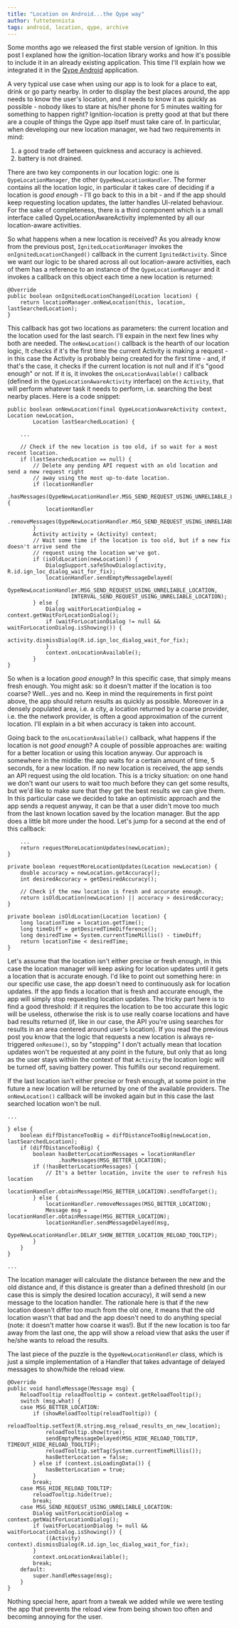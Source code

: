 ```yaml
---
title: "Location on Android...the Qype way"
author: futtetennista
tags: android, location, qype, archive
---
```


Some months ago we released the first stable version of ignition. In this post I explaned how the ignition-location library works and how it's possible to include it in an already existing application. This time I'll explain how we integrated it in the [Qype Android](https://play.google.com/store/apps/details?id=com.qype.radar) application.
<!--more-->
A very typical use case when using our app is to look for a place to eat, drink or go party nearby. In order to display the best places around, the app needs to know the user's location, and it needs to know it as quickly as possible - nobody likes to stare at his/her phone for 5 minutes waiting for something to happen right? Ignition-location is pretty good at that but there are a couple of things the Qype app itself must take care of. In particular, when developing our new location manager, we had two requirements in mind:

1. a good trade off between quickness and accuracy is achieved.
2. battery is not drained.

There are two key components in our location logic: one is `QypeLocationManager`, the other `QypeNewLocationHandler`. The former contains all the location logic, in particular it takes care of deciding if a location is *good enough* - I'll go back to this in a bit - and if the app should keep requesting location updates, the latter handles UI-related behaviour. For the sake of completeness, there is a third component which is a small interface called QypeLocationAwareActivity implemented by all our location-aware activities.

So what happens when a new location is received? As you already know from the previous post, `IgnitedLocationManager` invokes the `onIgnitedLocationChanged()` callback in the current `IgnitedActivity`. Since we want our logic to be shared across all out location-aware activities, each of them has a reference to an instance of the `QypeLocationManager` and it invokes a callback on this object each time a new location is returned:

	@Override
	public boolean onIgnitedLocationChanged(Location location) {
	    return locationManager.onNewLocation(this, location, lastSearchedLocation);
	}

This callback has got two locations as parameters: the current location and the location used for the last search. I'll expain in the next few lines why both are needed. The `onNewLocation()` callback is the hearth of our location logic, It checks if it's the first time the current Activity is making a request - in this case the Activity is probably being created for the first time - and, if that's the case, it checks if the current location is not null and if it's "good enough" or not. If it is, it invokes the `onLocationAvailable()` callback (defined in the `QypeLocationAwareActivity` interface) on the `Activity`, that will perform whatever task it needs to perform, i.e. searching the best nearby places. Here is a code snippet:

	public boolean onNewLocation(final QypeLocationAwareActivity context, Location newLocation,
	        Location lastSearchedLocation) {

	    ...

	    // Check if the new location is too old, if so wait for a most recent location.
	    if (lastSearchedLocation == null) {
	        // Delete any pending API request with an old location and send a new request right
	        // away using the most up-to-date location.
	        if (locationHandler
	                .hasMessages(QypeNewLocationHandler.MSG_SEND_REQUEST_USING_UNRELIABLE_LOCATION)) {
	            locationHandler
	                    .removeMessages(QypeNewLocationHandler.MSG_SEND_REQUEST_USING_UNRELIABLE_LOCATION);
	        }
	        Activity activity = (Activity) context;
	        // Wait some time if the location is too old, but if a new fix doesn't arrive send the
	        // request using the location we've got.
	        if (isOldLocation(newLocation)) {
	            DialogSupport.safeShowDialog(activity, R.id.ign_loc_dialog_wait_for_fix);
	            locationHandler.sendEmptyMessageDelayed(
	                    QypeNewLocationHandler.MSG_SEND_REQUEST_USING_UNRELIABLE_LOCATION,
	                    INTERVAL_SEND_REQUEST_USING_UNRELIABLE_LOCATION);
	        } else {
	            Dialog waitForLocationDialog = context.getWaitForLocationDialog();
	            if (waitForLocationDialog != null && waitForLocationDialog.isShowing()) {
	                activity.dismissDialog(R.id.ign_loc_dialog_wait_for_fix);
	            }
	            context.onLocationAvailable();
	        }
	}

So when is a location *good enough*? In this specific case, that simply means fresh enough. You might ask: so it doesn't matter if the location is too coarse? Well...yes and no. Keep in mind the requirements in first point above, the app should return results as quickly as possible. Moreover in a densely populated area, i.e. a city, a location returned by a coarse provider, i.e. the the network provider, is often a good approximation of the current location. I'll explain in a bit when accuracy is taken into account.

Going back to the `onLocationAvailable()` callback, what happens if the location is not *good enough*? A couple of possible approaches are: waiting for a better location or using this location anyway. Our approach is somewhere in the middle: the app waits for a certain amount of time, 5 seconds, for a new location. If no new location is received, the app sends an API request using the old location. This is a tricky situation: on one hand we don't want our users to wait too much before they can get some results, but we'd like to make sure that they get the best results we can give them. In this particular case we decided to take an optimistic approach and the app sends a request anyway, it can be that a user didn't move too much from the last known location saved by the location manager. But the app does a little bit more under the hood. Let's jump for a second at the end of this callback:

	    ...
	    return requestMoreLocationUpdates(newLocation);
	}

	private boolean requestMoreLocationUpdates(Location newLocation) {
	    double accuracy = newLocation.getAccuracy();
	    int desiredAccuracy = getDesiredAccuracy();

	    // Check if the new location is fresh and accurate enough.
	    return isOldLocation(newLocation) || accuracy > desiredAccuracy;
	}

	private boolean isOldLocation(Location location) {
	    long locationTime = location.getTime();
	    long timeDiff = getDesiredTimeDifference();
	    long desiredTime = System.currentTimeMillis() - timeDiff;
	    return locationTime < desiredTime;
	}

Let's assume that the location isn't either precise or fresh enough, in this case the location manager will keep asking for location updates until it gets a location that is accurate enough. I'd like to point out something here: in our specific use case, the app doesn't need to continuously ask for location updates. If the app finds a location that is fresh and accurate enough, the app will simply stop requesting location updates. The tricky part here is to find a good threshold: if it requires the location to be too accurate this logic will be useless, otherwise the risk is to use really coarse locations and have bad results returned (if, like in our case, the API you're using searches for results in an area centered around user's location). If you read the previous post you know that the logic that requests a new location is always re-triggered `onResume()`, so by "stopping" I don't actually mean that location updates won't be requested at any point in the future, but only that as long as the user stays withiin the context of that `Activity` the location logic will be turned off, saving battery power. This fulfills our second requirement.

If the last location isn't either precise or fresh enough, at some point in the future a new location will be returned by one of the available providers. The `onNewLocation()` callback will be invoked again but in this case the last searched location won't be null.

    ...

    } else {
        boolean diffDistanceTooBig = diffDistanceTooBig(newLocation, lastSearchedLocation);
        if (diffDistanceTooBig) {
            boolean hasBetterLocationMessages = locationHandler
                    .hasMessages(MSG_BETTER_LOCATION);
            if (!hasBetterLocationMessages) {
                // It's a better location, invite the user to refresh his location
                locationHandler.obtainMessage(MSG_BETTER_LOCATION).sendToTarget();
            } else {
                locationHandler.removeMessages(MSG_BETTER_LOCATION);
                Message msg = locationHandler.obtainMessage(MSG_BETTER_LOCATION);
                locationHandler.sendMessageDelayed(msg,
                        QypeNewLocationHandler.DELAY_SHOW_BETTER_LOCATION_RELOAD_TOOLTIP);
            }
        }
    }

    ...

The location manager will calculate the distance between the new and the old distance and, if this distance is greater than a defined threshold (in our case this is simply the desired location accuracy), it will send a new message to the location handler. The rationale here is that if the new location doesn't differ too much from the old one, it means that the old location wasn't that bad and the app doesn't need to do anything special (note: it doesn't matter how coarse it was!). But if the new location is too far away from the last one, the app will show a reload view that asks the user if he/she wants to reload the results.

The last piece of the puzzle is the `QypeNewLocationHandler` class, which is just a simple implementation of a Handler that takes advantage of delayed messages to show/hide the reload view.

	@Override
	public void handleMessage(Message msg) {
	    ReloadTooltip reloadTooltip = context.getReloadTooltip();
	    switch (msg.what) {
	    case MSG_BETTER_LOCATION:
	        if (showReloadTooltip(reloadTooltip)) {
	            reloadTooltip.setText(R.string.msg_reload_results_on_new_location);
	            reloadTooltip.show(true);
	            sendEmptyMessageDelayed(MSG_HIDE_RELOAD_TOOLTIP, TIMEOUT_HIDE_RELOAD_TOOLTIP);
	            reloadTooltip.setTag(System.currentTimeMillis());
	            hasBetterLocation = false;
	        } else if (context.isLoadingData()) {
	            hasBetterLocation = true;
	        }
	        break;
	    case MSG_HIDE_RELOAD_TOOLTIP:
	        reloadTooltip.hide(true);
	        break;
	    case MSG_SEND_REQUEST_USING_UNRELIABLE_LOCATION:
	        Dialog waitForLocationDialog = context.getWaitForLocationDialog();
	        if (waitForLocationDialog != null && waitForLocationDialog.isShowing()) {
	            ((Activity) context).dismissDialog(R.id.ign_loc_dialog_wait_for_fix);
	        }
	        context.onLocationAvailable();
	        break;
	    default:
	        super.handleMessage(msg);
	    }
	}

Nothing special here, apart from a tweak we added while we were testing the app that prevents the reload view from being shown too often and becoming annoying for the user.
